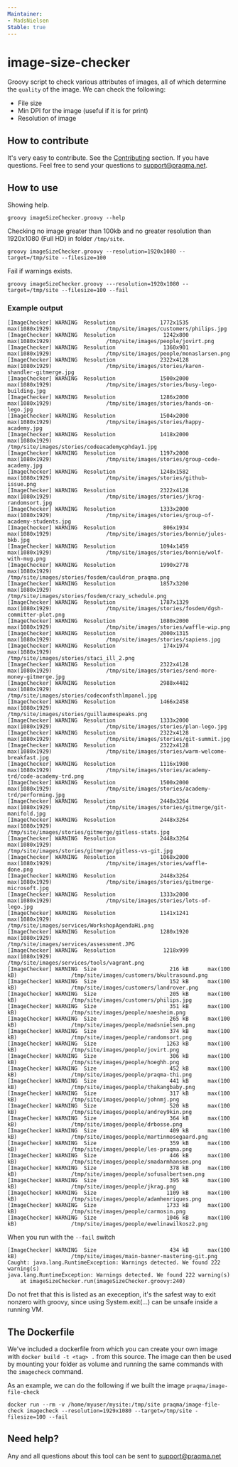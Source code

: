 ```yaml
---
Maintainer:
- MadsNielsen
Stable: true
---
```


# image-size-checker

Groovy script to check various attributes of images, all of which determine the `quality` of the image. We can check the following:
* File size
* Min DPI for the image (useful if it is for print)
* Resolution of image

## How to contribute

It's very easy to contribute. See the [Contributing](CONTRIBUTING.md) section. If you have questions. Feel free to send your questions to support@praqma.net.  

## How to use

Showing help.

	groovy imageSizeChecker.groovy --help


Checking no image greater than 100kb and no greater resolution than 1920x1080 (Full HD) in folder `/tmp/site`.

	groovy imageSizeChecker.groovy --resolution=1920x1080 --target=/tmp/site --filesize=100

Fail if warnings exists. 
	
	groovy imageSizeChecker.groovy ---resolution=1920x1080 --target=/tmp/site --filesize=100 --fail

### Example output

	[ImageChecker] WARNING  Resolution              1772x1535   max(1080x1929)                 /tmp/site/images/customers/philips.jpg
	[ImageChecker] WARNING  Resolution               1242x800   max(1080x1929)                 /tmp/site/images/people/jovirt.png
	[ImageChecker] WARNING  Resolution               1360x901   max(1080x1929)                 /tmp/site/images/people/monaslarsen.png
	[ImageChecker] WARNING  Resolution              2322x4128   max(1080x1929)                 /tmp/site/images/stories/karen-shandler-gitmerge.jpg
	[ImageChecker] WARNING  Resolution              1500x2000   max(1080x1929)                 /tmp/site/images/stories/busy-lego-building.jpg
	[ImageChecker] WARNING  Resolution              1286x2000   max(1080x1929)                 /tmp/site/images/stories/hands-on-lego.jpg
	[ImageChecker] WARNING  Resolution              1504x2000   max(1080x1929)                 /tmp/site/images/stories/happy-academy.jpg
	[ImageChecker] WARNING  Resolution              1418x2000   max(1080x1929)                 /tmp/site/images/stories/codeacademycphday1.jpg
	[ImageChecker] WARNING  Resolution              1197x2000   max(1080x1929)                 /tmp/site/images/stories/group-code-academy.jpg
	[ImageChecker] WARNING  Resolution              1248x1582   max(1080x1929)                 /tmp/site/images/stories/github-issue.png
	[ImageChecker] WARNING  Resolution              2322x4128   max(1080x1929)                 /tmp/site/images/stories/jkrag-randomsort.jpg
	[ImageChecker] WARNING  Resolution              1333x2000   max(1080x1929)                 /tmp/site/images/stories/group-of-academy-students.jpg
	[ImageChecker] WARNING  Resolution               806x1934   max(1080x1929)                 /tmp/site/images/stories/bonnie/jules-bkb.jpg
	[ImageChecker] WARNING  Resolution              1094x1459   max(1080x1929)                 /tmp/site/images/stories/bonnie/wolf-with-mug.png
	[ImageChecker] WARNING  Resolution              1990x2778   max(1080x1929)                 /tmp/site/images/stories/fosdem/cauldron_praqma.png
	[ImageChecker] WARNING  Resolution              1857x3200   max(1080x1929)                 /tmp/site/images/stories/fosdem/crazy_schedule.png
	[ImageChecker] WARNING  Resolution              1787x1329   max(1080x1929)                 /tmp/site/images/stories/fosdem/dgsh-committer-plot.png
	[ImageChecker] WARNING  Resolution              1080x2000   max(1080x1929)                 /tmp/site/images/stories/waffle-wip.png
	[ImageChecker] WARNING  Resolution              2000x1315   max(1080x1929)                 /tmp/site/images/stories/sapiens.jpg
	[ImageChecker] WARNING  Resolution               174x1974   max(1080x1929)                 /tmp/site/images/stories/staci_ill_2.png
	[ImageChecker] WARNING  Resolution              2322x4128   max(1080x1929)                 /tmp/site/images/stories/send-more-money-gitmerge.jpg
	[ImageChecker] WARNING  Resolution              2988x4482   max(1080x1929)                 /tmp/site/images/stories/codeconfsthlmpanel.jpg
	[ImageChecker] WARNING  Resolution              1466x2458   max(1080x1929)                 /tmp/site/images/stories/guillaumespeaks.png
	[ImageChecker] WARNING  Resolution              1333x2000   max(1080x1929)                 /tmp/site/images/stories/plan-lego.jpg
	[ImageChecker] WARNING  Resolution              2322x4128   max(1080x1929)                 /tmp/site/images/stories/git-summit.jpg
	[ImageChecker] WARNING  Resolution              2322x4128   max(1080x1929)                 /tmp/site/images/stories/warm-welcome-breakfast.jpg
	[ImageChecker] WARNING  Resolution              1116x1980   max(1080x1929)                 /tmp/site/images/stories/academy-trd/code-academy-trd.png
	[ImageChecker] WARNING  Resolution              1500x2000   max(1080x1929)                 /tmp/site/images/stories/academy-trd/performing.jpg
	[ImageChecker] WARNING  Resolution              2448x3264   max(1080x1929)                 /tmp/site/images/stories/gitmerge/git-manifold.jpg
	[ImageChecker] WARNING  Resolution              2448x3264   max(1080x1929)                 /tmp/site/images/stories/gitmerge/gitless-stats.jpg
	[ImageChecker] WARNING  Resolution              2448x3264   max(1080x1929)                 /tmp/site/images/stories/gitmerge/gitless-vs-git.jpg
	[ImageChecker] WARNING  Resolution              1068x2000   max(1080x1929)                 /tmp/site/images/stories/waffle-done.png
	[ImageChecker] WARNING  Resolution              2448x3264   max(1080x1929)                 /tmp/site/images/stories/gitmerge-microsoft.jpg
	[ImageChecker] WARNING  Resolution              1333x2000   max(1080x1929)                 /tmp/site/images/stories/lots-of-lego.jpg
	[ImageChecker] WARNING  Resolution              1141x1241   max(1080x1929)                 /tmp/site/images/services/WorkshopAgendaHi.png
	[ImageChecker] WARNING  Resolution              1280x1920   max(1080x1929)                 /tmp/site/images/services/assessment.JPG
	[ImageChecker] WARNING  Resolution               1218x999   max(1080x1929)                 /tmp/site/images/services/tools/vagrant.png
	[ImageChecker] WARNING  Size                       216 kB      max(100 kB)                 /tmp/site/images/customers/bkultrasound.png
	[ImageChecker] WARNING  Size                       152 kB      max(100 kB)                 /tmp/site/images/customers/landrover.png
	[ImageChecker] WARNING  Size                       205 kB      max(100 kB)                 /tmp/site/images/customers/philips.jpg
	[ImageChecker] WARNING  Size                       351 kB      max(100 kB)                 /tmp/site/images/people/naesheim.png
	[ImageChecker] WARNING  Size                       265 kB      max(100 kB)                 /tmp/site/images/people/madsnielsen.png
	[ImageChecker] WARNING  Size                       374 kB      max(100 kB)                 /tmp/site/images/people/randomsort.png
	[ImageChecker] WARNING  Size                      1263 kB      max(100 kB)                 /tmp/site/images/people/jovirt.png
	[ImageChecker] WARNING  Size                       306 kB      max(100 kB)                 /tmp/site/images/people/hoeghh.png
	[ImageChecker] WARNING  Size                       452 kB      max(100 kB)                 /tmp/site/images/people/praqma-thi.png
	[ImageChecker] WARNING  Size                       441 kB      max(100 kB)                 /tmp/site/images/people/thakangbaby.png
	[ImageChecker] WARNING  Size                       317 kB      max(100 kB)                 /tmp/site/images/people/johnmj.png
	[ImageChecker] WARNING  Size                       520 kB      max(100 kB)                 /tmp/site/images/people/andrey9kin.png
	[ImageChecker] WARNING  Size                       364 kB      max(100 kB)                 /tmp/site/images/people/drbosse.png
	[ImageChecker] WARNING  Size                       409 kB      max(100 kB)                 /tmp/site/images/people/martinmosegaard.png
	[ImageChecker] WARNING  Size                       359 kB      max(100 kB)                 /tmp/site/images/people/les-praqma.png
	[ImageChecker] WARNING  Size                       446 kB      max(100 kB)                 /tmp/site/images/people/smadarmhansen.png
	[ImageChecker] WARNING  Size                       378 kB      max(100 kB)                 /tmp/site/images/people/sofusalbertsen.png
	[ImageChecker] WARNING  Size                       395 kB      max(100 kB)                 /tmp/site/images/people/jkrag.png
	[ImageChecker] WARNING  Size                      1109 kB      max(100 kB)                 /tmp/site/images/people/adamhenriques.png
	[ImageChecker] WARNING  Size                      1733 kB      max(100 kB)                 /tmp/site/images/people/carmosin.png
	[ImageChecker] WARNING  Size                      1046 kB      max(100 kB)                 /tmp/site/images/people/ewelinawilkosz2.png

When you run with the `--fail` switch

	[ImageChecker] WARNING  Size                       434 kB      max(100 kB)                 /tmp/site/images/main-banner-mastering-git.png
	Caught: java.lang.RuntimeException: Warnings detected. We found 222 warning(s)
	java.lang.RuntimeException: Warnings detected. We found 222 warning(s)
		at imageSizeChecker.run(imageSizeChecker.groovy:240)

Do not fret that this is listed as an exeception, it's the safest way to exit nonzero with groovy, since using System.exit(...) can be unsafe inside a running VM.


## The Dockerfile 

We've included a dockerfile from which you can create your own image with `docker build -t <tag> .` from this source. The image can then be used by mounting your folder as volume and running the same commands with the `imagecheck` command. 

As an example, we can do the following if we built the image `praqma/image-file-check`

	docker run --rm -v /home/myuser/mysite:/tmp/site praqma/image-file-check imagecheck --resolution=1929x1080 --target=/tmp/site -filesize=100 --fail


## Need help?

Any and all questions about this tool can be sent to support@praqma.net 

	

